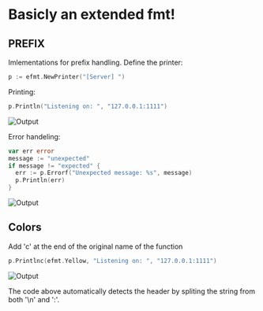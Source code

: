 # Basicly an extended fmt! #

## PREFIX ##
Imlementations for prefix handling.
Define the printer:
```go
p := efmt.NewPrinter("[Server] ")
```
Printing:
```go
p.Println("Listening on: ", "127.0.0.1:1111")
```
![Output](https://github.com/efexplose/efmt/assets/52001980/977b60aa-bff8-4d58-ba73-b99b68e47cb1)

Error handeling:
```go
var err error
message := "unexpected"
if message != "expected" {
  err := p.Errorf("Unexpected message: %s", message)
  p.Println(err)
}
```
![Output](https://github.com/efexplose/efmt/assets/52001980/2e526a47-0a6f-4381-bfe9-e1351abe9bfd)


## Colors ##
Add 'c' at the end of the original name of the function
```go
p.Printlnc(efmt.Yellow, "Listening on: ", "127.0.0.1:1111")
```
![Output](https://github.com/efexplose/efmt/assets/52001980/5834b852-eaa2-40e5-987a-63c6ea3e1226)

The code above automatically detects the header by spliting the string from both '\n' and ':'.
